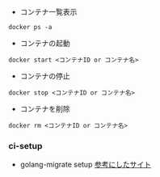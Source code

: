 - コンテナ一覧表示
```
docker ps -a
```
- コンテナの起動
```
docker start <コンテナID or コンテナ名>
```
- コンテナの停止
```
docker stop <コンテナID or コンテナ名>
```
- コンテナを削除
```
docker rm <コンテナID or コンテナ名>
```
### ci-setup

- golang-migrate setup
[参考にしたサイト](https://www.takayasugiyama.com/entry/2022/04/08/001033)